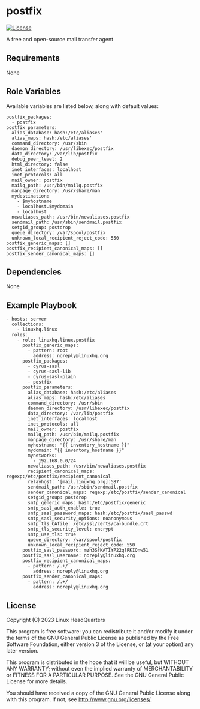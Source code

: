 # postfix

[![License](https://img.shields.io/badge/license-GPLv3-lightgreen)](https://www.gnu.org/licenses/gpl-3.0.en.html#license-text)

A free and open-source mail transfer agent

## Requirements

None

## Role Variables

Available variables are listed below, along with default values:

    postfix_packages:
      - postfix
    postfix_parameters:
      alias_database: hash:/etc/aliases'
      alias_maps: hash:/etc/aliases'
      command_directory: /usr/sbin
      daemon_directory: /usr/libexec/postfix
      data_directory: /var/lib/postfix
      debug_peer_level: 2
      html_directory: false
      inet_interfaces: localhost
      inet_protocols: all
      mail_owner: postfix
      mailq_path: /usr/bin/mailq.postfix
      manpage_directory: /usr/share/man
      mydestination:
        - $myhostname
        - localhost.$mydomain
        - localhost
      newaliases_path: /usr/bin/newaliases.postfix
      sendmail_path: /usr/sbin/sendmail.postfix
      setgid_group: postdrop
      queue_directory: /var/spool/postfix
      unknown_local_recipient_reject_code: 550
    postfix_generic_maps: []
    postfix_recipient_canonical_maps: []
    postfix_sender_canonical_maps: []

## Dependencies

None

## Example Playbook

    - hosts: server
      collections:
        - linuxhq.linux
      roles:
        - role: linuxhq.linux.postfix
          postfix_generic_maps:
            - pattern: root
              address: noreply@linuxhq.org
          postfix_packages:
            - cyrus-sasl
            - cyrus-sasl-lib
            - cyrus-sasl-plain
            - postfix
          postfix_parameters:
            alias_database: hash:/etc/aliases
            alias_maps: hash:/etc/aliases
            command_directory: /usr/sbin
            daemon_directory: /usr/libexec/postfix
            data_directory: /var/lib/postfix
            inet_interfaces: localhost
            inet_protocols: all
            mail_owner: postfix
            mailq_path: /usr/bin/mailq.postfix
            manpage_directory: /usr/share/man
            myhostname: "{{ inventory_hostname }}"
            mydomain: "{{ inventory_hostname }}"
            mynetworks:
              - 192.168.0.0/24
            newaliases_path: /usr/bin/newaliases.postfix
            recipient_canonical_maps: regexp:/etc/postfix/recipient_canonical
            relayhost: '[mail.linuxhq.org]:587'
            sendmail_path: /usr/sbin/sendmail.postfix
            sender_canonical_maps: regexp:/etc/postfix/sender_canonical
            setgid_group: postdrop
            smtp_generic_maps: hash:/etc/postfix/generic
            smtp_sasl_auth_enable: true
            smtp_sasl_password_maps: hash:/etc/postfix/sasl_passwd
            smtp_sasl_security_options: noanonymous
            smtp_tls_CAfile: /etc/ssl/certs/ca-bundle.crt
            smtp_tls_security_level: encrypt
            smtp_use_tls: true
            queue_directory: /var/spool/postfix
            unknown_local_recipient_reject_code: 550
          postfix_sasl_password: mzh3SfKATIYP22qlRKIQnw51
          postfix_sasl_username: noreply@linuxhq.org
          postfix_recipient_canonical_maps:
            - pattern: /.+/
              address: noreply@linuxhq.org
          postfix_sender_canonical_maps:
            - pattern: /.+/
              address: noreply@linuxhq.org

## License

Copyright (C) 2023 Linux HeadQuarters

This program is free software: you can redistribute it and/or modify
it under the terms of the GNU General Public License as published by
the Free Software Foundation, either version 3 of the License, or
(at your option) any later version.

This program is distributed in the hope that it will be useful,
but WITHOUT ANY WARRANTY; without even the implied warranty of
MERCHANTABILITY or FITNESS FOR A PARTICULAR PURPOSE. See the
GNU General Public License for more details.

You should have received a copy of the GNU General Public License
along with this program. If not, see <http://www.gnu.org/licenses/>.

